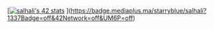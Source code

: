 
[[![salhali's 42 stats](https://badge.mediaplus.ma/honeytones/salhali)](https://github.com/oakoudad/badge42)
](https://badge.mediaplus.ma/starryblue/salhali?1337Badge=off&42Network=off&UM6P=off)
